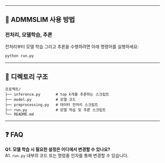 
---

## 🚀 ADMMSLIM 사용 방법

### 전처리, 모델학습, 추론
전처리부터 모델 학습 그리고 추론을 수행하려면 아래 명령어를 실행하세요:

```bash
python run.py
```

---

## 📂 디렉토리 구조

```
프로젝트/
├── inference.py       # top k개를 추론하는 스크립트
├── model.py           # 모델 코드
├── preprocessing.py   # 데이터 전처리 스크립트
├── run.py             # 모델 학습 및 추론 스크립트
└── README.md        
```


---

## ❓ FAQ

**Q1. 모델 학습 시 필요한 설정은 어디에서 변경할 수 있나요?**  
A1. `run.py` 내부의 코드 또는 명령줄 인자를 통해 변경할 수 있습니다.